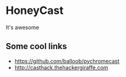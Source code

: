 # HoneyCast

It's awesome

## Some cool links
- https://github.com/balloob/pychromecast
- http://casthack.thehackergiraffe.com
